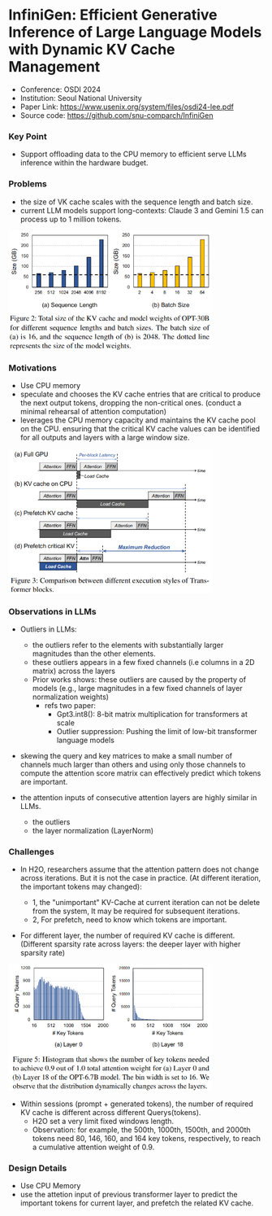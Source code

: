 # InfiniGen: Efficient Generative Inference of Large Language Models with Dynamic KV Cache Management 

- Conference: OSDI 2024 
- Institution: Seoul National University 
- Paper Link: https://www.usenix.org/system/files/osdi24-lee.pdf 
- Source code: https://github.com/snu-comparch/InfiniGen 

### Key Point
- Support offloading data to the CPU memory to efficient serve LLMs inference within the hardware budget.

### Problems
- the size of VK cache scales with the sequence length and batch size.
- current LLM models support long-contexts: Claude 3 and Gemini 1.5 can process up to 1 million tokens.

<img src="./pictures/InfiniGen-KVcache-size-comp.png" width=400>

### Motivations
- Use CPU memory
- speculate and chooses the KV cache entries that are critical to produce the next output tokens, dropping the non-critical ones. (conduct a minimal rehearsal of attention computation)
- leverages the CPU memory capacity and maintains the KV cache pool on the CPU. ensuring that the critical KV cache values can be identified for all outputs and layers with a large window size.

<img src="./pictures/InfiniGen-compare-diff-patterns.png" width=400>

### Observations in LLMs
- Outliers in LLMs:
    - the outliers refer to the elements with substantially larger magnitudes than the other elements.
    - these outliers appears in a few fixed channels (i.e columns in a 2D matrix) across the layers
    - Prior works shows: these outliers are caused by the property of models (e.g., large magnitudes in a few fixed channels of layer normalization weights)
        - refs two paper: 
            - Gpt3.int8(): 8-bit matrix multiplication for transformers at scale
            -  Outlier suppression: Pushing the limit of low-bit transformer language models
- skewing the query and key matrices to make a small number of channels much larger than others and using only those channels to compute the attention score matrix can effectively predict which tokens are important.
 
- the attention inputs of consecutive attention layers are highly similar in LLMs.
    - the outliers
    - the layer normalization (LayerNorm)

### Challenges
- In H2O, researchers assume that the attention pattern does not change across iterations. But it is not the case in practice. (At different iteration, the important tokens may changed): 
    - 1, the "unimportant" KV-Cache at current iteration can not be delete from the system, It may be required for subsequent iterations.
    - 2, For prefetch, need to know which tokens are important.

- For different layer, the number of required KV cache is different. (Different sparsity rate across layers: the deeper layer with higher sparsity rate)

<img src="./pictures/InfiniGen-sparsifity.png" width=400>

- Within sessions (prompt + generated tokens), the number of required KV cache is different across different Querys(tokens). 
    - H2O set a very limit fixed windows length.
    - Observation:  for example, the 500th, 1000th, 1500th, and 2000th tokens need 80, 146, 160, and 164 key tokens, respectively, to reach a cumulative attention weight of 0.9.

### Design Details
- Use CPU Memory
- use the attetion input of previous transformer layer to predict the important tokens for current layer, and prefetch the related KV cache.